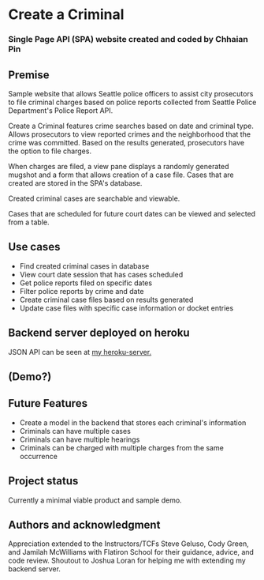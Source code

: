 # Create a Criminal
### Single Page API (SPA) website created and coded by Chhaian Pin

## Premise
Sample website that allows Seattle police officers to assist city prosecutors to file criminal charges based on police reports collected from Seattle Police Department's Police Report API.

Create a Criminal features crime searches based on date and criminal type. Allows prosecutors to view reported crimes and the neighborhood that the crime was committed. Based on the results generated, prosecutors have the option to file charges.

When charges are filed, a view pane displays a randomly generated mugshot and a form that allows creation of a case file. Cases that are created are stored in the SPA's database.

Created criminal cases are searchable and viewable.

Cases that are scheduled for future court dates can be viewed and selected from a table.

## Use cases
* Find created criminal cases in database
* View court date session that has cases scheduled
* Get police reports filed on specific dates
* Filter police reports by crime and date
* Create criminal case files based on results generated
* Update case files with specific case information or docket entries

## Backend server deployed on heroku
JSON API can be seen at [my heroku-server.](https://create-a-criminal.herokuapp.com/cases)

## (Demo?)

## Future Features
* Create a model in the backend that stores each criminal's information
* Criminals can have multiple cases
* Criminals can have multiple hearings
* Criminals can be charged with multiple charges from the same occurrence

## Project status
Currently a minimal viable product and sample demo.

## Authors and acknowledgment
Appreciation extended to the Instructors/TCFs Steve Geluso, Cody Green, and Jamilah McWilliams with Flatiron School for their guidance, advice, and code review. Shoutout to Joshua Loran for helping me with extending my backend server.
